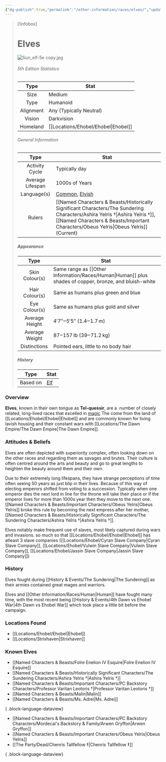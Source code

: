 ```yaml
---
{"dg-publish":true,"permalink":"/other-information/races/elves/","updated":"2025-06-10T19:04:32.205+01:00"}
---
```



 >[!infobox]
> 
> #  Elves
> ![Sun_elf-5e copy.jpg](/img/user/Admin/Attachments/Sun_elf-5e%20copy.jpg)
> ###### 5th Edition Statistics
> 
>  Type | Stat |
> :----: | --- |
>  Size | Medium |
>  Type | Humanoid |
>  Alignment | Any (Typically Neutral) |
>  Vision | Darkvision |
>  Homeland | [[Locations/Ehobel/Ehobel\|Ehobel]] |
>  
> ###### General Information
> Type | Stat |
>  :----: | --- |
>  Activity Cycle | Typically day|
>  Average Lifespan | 1000s of Years |
>  Language(s) | [Common](https://forgottenrealms.fandom.com/wiki/Common "Common"), [Elvish](https://forgottenrealms.fandom.com/wiki/Elven_language "Elven language") |
>  Rulers | [[Named Characters & Beasts/Historically Significant  Characters/The Sundering Characters/Ashira Yelris †\|Ashira Yelris †]], [[Named Characters & Beasts/Important Characters/Obeus Yelris\|Obeus Yelris]] (Current) |
>
>##### Appearance
> Type | Stat |
>  :----: | --- |
>  Skin Colour(s) | Same range as [[Other Information/Races/Human\|Human]] plus shades of copper, bronze, and bluish-white |
>  Hair Colour(s) | Same as humans plus green and blue |
>  Eye Colour(s) | Same as humans plus gold and silver |
>  Average Height | 4′7″‒5′5″ (1.4‒1.7 m) |
>  Average Weight | 87‒157 lb (39‒71.2 kg) |
>  Distinctions | Pointed ears, little to no body hair |
>
>##### History
>Type | Stat |
>  :----: | --- |
>  Based on | [Elf](https://en.wikipedia.org/wiki/en:Elf) |

### Overview
**Elves**, known in their own tongue as **Tel-quessir**, are a  number of closely related, long-lived races that excelled in [magic](https://forgottenrealms.fandom.com/wiki/Magic "Magic") The come from the land of [[Locations/Ehobel/Ehobel\|Ehobel]] and are commonly known for living lavish housing and their constant wars with [[Locations/The Dawn Empire/The Dawn Empire\|The Dawn Empire]].

### Attitudes & Beliefs
Elves are often depicted with superiority complex, often looking down on the other races and regarding them as savages and brutes. Their culture is often centred around the arts and beauty and go to great lengths to heighten the beauty around them and their own. 

Due to their extremely long lifespans, they have strange perceptions of time often seeing 50 years as just blip in their lives.  Because of this way of electing emperors shifted from voting to a succession. Typically when one emperor dies the next lord in line for the throne will take their place or if the emperor lives for more than 1000s year then they move to the next one. [[Named Characters & Beasts/Important Characters/Obeus Yelris\|Obeus Yelris]] broke this rule by becoming the next empress after her mother, [[Named Characters & Beasts/Historically Significant  Characters/The Sundering Characters/Ashira Yelris †\|Ashira Yelris †]]. 

Elves notably make frequent use of slaves, most likely captured during wars and invasions. so much so that [[Locations/Ehobel/Ehobel\|Ehobel]] has atleast 3 slave companies ([[Locations/Ehobel/Cyran Slave Company\|Cyran Slave Company]], [[Locations/Ehobel/Vulwin Slave Company\|Vulwin Slave Company]], [[Locations/Ehobel/Jassin Slave Company\|Jassin Slave Company]])

### History
Elves fought during [[History & Events/The Sundering\|The Sundering]] as their armies contained great mages and warriors.

Elves and [[Other Information/Races/Human\|Human]] have fought many time, with the most recent being [[History & Events/4th Dawn vs Ehobel War\|4th Dawn vs Ehobel War]] which took place a little bit before the campaign.

### Locations Found
- [[Locations/Ehobel/Ehobel\|Ehobel]]
- [[Locations/Strixhaven\|Strixhaven]]

### Known Elves
- [[Named Characters & Beasts/Folre Enelion IV Esquire\|Folre Enelion IV Esquire]]
- [[Named Characters & Beasts/Historically Significant  Characters/The Sundering Characters/Ashira Yelris †\|Ashira Yelris †]]
- [[Named Characters & Beasts/Important Characters/PC Backstory Characters/Professor Varitan Leotoris †\|Professor Varitan Leotoris †]]
- [[Named Characters & Beasts/Malin\|Malin]]
- [[Named Characters & Beasts/Ms. Adrei\|Ms. Adrei]]

{ .block-language-dataview}
- [[Named Characters & Beasts/Important Characters/PC Backstory Characters/Mordecai's Backstory & Family/Arwen Gryffon\|Arwen Gryffon]]
- [[Named Characters & Beasts/Important Characters/Obeus Yelris\|Obeus Yelris]]
- [[The Party/Dead/Chenris Tallfellow ‡\|Chenris Tallfellow ‡]]

{ .block-language-dataview}